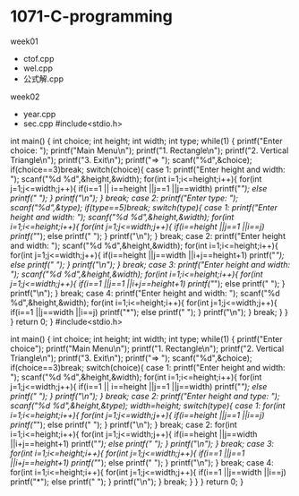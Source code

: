 # 1071-C-programming

week01
* ctof.cpp
* wel.cpp
* 公式解.cpp
 
week02
* year.cpp
* sec.cpp
#include<stdio.h>

int main()
{
    int choice;
    int height;
    int width;
    int type;
    while(1)
    {
        printf("Enter choice: ");
        printf("Main Menu\n");
        printf("1. Rectangle\n");
        printf("2. Vertical Triangle\n");
        printf("3. Exit\n");
        printf("=> ");
        scanf("%d",&choice);
        if(choice==3)break;
        switch(choice){
        case 1:
            printf("Enter height and width: ");
            scanf("%d %d",&height,&width);
            for(int i=1;i<=height;i++){
                for(int j=1;j<=width;j++){
                    if(i==1 || i==height ||j==1 ||j==width)
                        printf("*");
                    else
                        printf(" ");
            }
            printf("\n");
            }
            break;
        case 2:
            printf("Enter type: ");
            scanf("%d",&type);
            if(type==5)break;
            switch(type){
            case 1:
                printf("Enter height and width: ");
                scanf("%d %d",&height,&width);
                for(int i=1;i<=height;i++){
                    for(int j=1;j<=width;j++){
                        if(i==height ||j==1 ||i==j)
                            printf("*");
                        else
                            printf(" ");
                    }
                    printf("\n");
                }
                break;
            case 2:
                printf("Enter height and width: ");
                scanf("%d %d",&height,&width);
                for(int i=1;i<=height;i++){
                    for(int j=1;j<=width;j++){
                        if(i==height ||j==width ||i+j==height+1)
                            printf("*");
                        else
                            printf(" ");
                    }
                    printf("\n");
                }
                break;
            case 3:
                 printf("Enter height and width: ");
                 scanf("%d %d",&height,&width);
                 for(int i=1;i<=height;i++){
                     for(int j=1;j<=width;j++){
                         if(i==1 ||j==1 ||i+j==height+1)
                             printf("*");
                         else
                             printf(" ");
                     }
                     printf("\n");
                }
                break;
            case 4:
                 printf("Enter height and width: ");
                 scanf("%d %d",&height,&width);
                 for(int i=1;i<=height;i++){
                     for(int j=1;j<=width;j++){
                        if(i==1 ||j==width ||i==j)
                            printf("*");
                        else
                            printf(" ");
                     }
                     printf("\n");
                 }
                 break;
            }
        }
    }
    return 0;
}
#include<stdio.h>

int main()
{
    int choice;
    int height;
    int width;
    int type;
    while(1)
    {
        printf("Enter choice");
        printf("Main Menu\n");
        printf("1. Rectangle\n");
        printf("2. Vertical Triangle\n");
        printf("3. Exit\n");
        printf("=> ");
        scanf("%d",&choice);
        if(choice==3)break;
        switch(choice){
        case 1:
            printf("Enter height and width: ");
            scanf("%d %d",&height,&width);
            for(int i=1;i<=height;i++){
                for(int j=1;j<=width;j++){
                    if(i==1 || i==height ||j==1 ||j==width)
                        printf("*");
                    else
                        printf(" ");
            }
            printf("\n");
            }
            break;
        case 2:
            printf("Enter height and type: ");
            scanf("%d %d",&height,&type);
            width=height;
            switch(type){
            case 1:
                for(int i=1;i<=height;i++){
                    for(int j=1;j<=width;j++){
                        if(i==height ||j==1 ||i==j)
                            printf("*");
                        else
                            printf(" ");
                    }
                    printf("\n");
                }
                break;
            case 2:
                for(int i=1;i<=height;i++){
                    for(int j=1;j<=width;j++){
                        if(i==height ||j==width ||i+j==height+1)
                            printf("*");
                        else
                            printf(" ");
                    }
                    printf("\n");
                }
                break;
            case 3:
                 for(int i=1;i<=height;i++){
                     for(int j=1;j<=width;j++){
                         if(i==1 ||j==1 ||i+j==height+1)
                             printf("*");
                         else
                             printf(" ");
                     }
                     printf("\n");
                }
                break;
            case 4:
                 for(int i=1;i<=height;i++){
                     for(int j=1;j<=width;j++){
                        if(i==1 ||j==width ||i==j)
                            printf("*");
                        else
                            printf(" ");
                     }
                     printf("\n");
                 }
                 break;
            }
        }
    }
    return 0;
}


